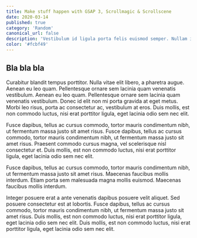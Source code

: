 ```yaml
---
title: Make stuff happen with GSAP 3, Scrollmagic & Scrollscene
date: 2020-03-14
published: true
category: 'Random'
canonical_url: false
description: 'Vestibulum id ligula porta felis euismod semper. Nullam id dolor id nibh ultricies vehicula ut id elit. Lorem ipsum dolor sit amet, consectetur adipiscing elit.'
color: '#fcbf49'
---
```


## Bla bla bla

Curabitur blandit tempus porttitor. Nulla vitae elit libero, a pharetra augue. Aenean eu leo quam. Pellentesque ornare sem lacinia quam venenatis vestibulum. Aenean eu leo quam. Pellentesque ornare sem lacinia quam venenatis vestibulum. Donec id elit non mi porta gravida at eget metus. Morbi leo risus, porta ac consectetur ac, vestibulum at eros. Duis mollis, est non commodo luctus, nisi erat porttitor ligula, eget lacinia odio sem nec elit.

Fusce dapibus, tellus ac cursus commodo, tortor mauris condimentum nibh, ut fermentum massa justo sit amet risus. Fusce dapibus, tellus ac cursus commodo, tortor mauris condimentum nibh, ut fermentum massa justo sit amet risus. Praesent commodo cursus magna, vel scelerisque nisl consectetur et. Duis mollis, est non commodo luctus, nisi erat porttitor ligula, eget lacinia odio sem nec elit.

Fusce dapibus, tellus ac cursus commodo, tortor mauris condimentum nibh, ut fermentum massa justo sit amet risus. Maecenas faucibus mollis interdum. Etiam porta sem malesuada magna mollis euismod. Maecenas faucibus mollis interdum.

Integer posuere erat a ante venenatis dapibus posuere velit aliquet. Sed posuere consectetur est at lobortis. Fusce dapibus, tellus ac cursus commodo, tortor mauris condimentum nibh, ut fermentum massa justo sit amet risus. Duis mollis, est non commodo luctus, nisi erat porttitor ligula, eget lacinia odio sem nec elit. Duis mollis, est non commodo luctus, nisi erat porttitor ligula, eget lacinia odio sem nec elit.